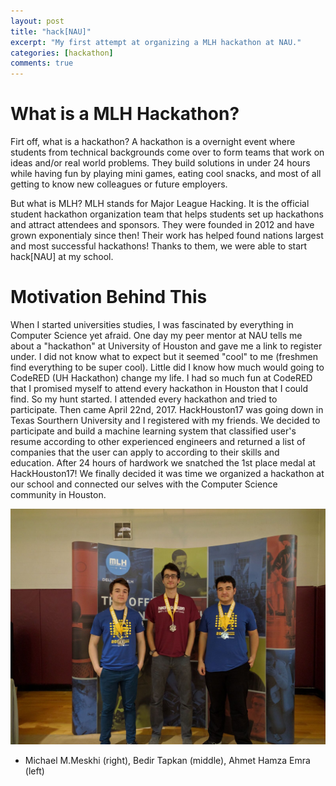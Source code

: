 ```yaml
---
layout: post
title: "hack[NAU]"
excerpt: "My first attempt at organizing a MLH hackathon at NAU."
categories: [hackathon]
comments: true
---
```


# What is a MLH Hackathon?

Firt off, what is a hackathon? A hackathon is a overnight event where students from technical backgrounds come over to form teams that work on ideas and/or real world problems. They build solutions in under 24 hours while having fun by playing mini games, eating cool snacks, and most of all getting to know new colleagues or future employers. 

But what is MLH? MLH stands for Major League Hacking. It is the official student hackathon organization team that helps students set up hackathons and attract attendees and sponsors. They were founded in 2012 and have grown exponentialy since then! Their work has helped found nations largest and most successful hackathons! Thanks to them, we were able to start hack[NAU] at my school.

# Motivation Behind This

When I started universities studies, I was fascinated by everything in Computer Science yet afraid. One day my peer mentor at NAU tells me about a "hackathon" at University of Houston and gave me a link to register under. I did not know what to expect but it seemed "cool" to me (freshmen find everything to be super cool). Little did I know how much would going to CodeRED (UH Hackathon) change my life. I had so much fun at CodeRED that I promised myself to attend every hackathon in Houston that I could find. So my hunt started. I attended every hackathon and tried to participate. Then came April 22nd, 2017. HackHouston17 was going down in Texas Sourthern University and I registered with my friends. We decided to participate and build a machine learning system that classified user's resume according to other experienced engineers and returned a list of companies that the user can apply to according to their skills and education. After 24 hours of hardwork we snatched the 1st place medal at HackHouston17! We finally decided it was time we organized a hackathon at our school and connected our selves with the Computer Science community in Houston.

![hackHouston17](../img/hh17.jpg)

- Michael M.Meskhi (right), Bedir Tapkan (middle), Ahmet Hamza Emra (left) 